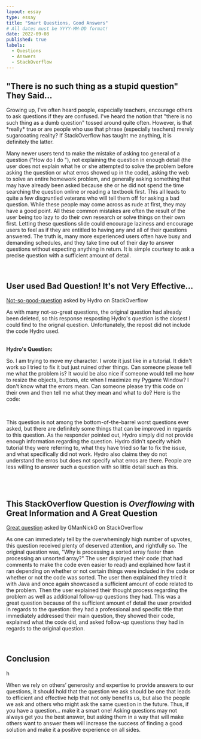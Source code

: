 ```yaml
---
layout: essay
type: essay
title: "Smart Questions, Good Answers"
# All dates must be YYYY-MM-DD format!
date: 2022-09-08
published: true
labels:
  - Questions
  - Answers
  - StackOverflow
---
```



  <h2> "There is no such thing as a stupid question" They Said...</h2>
<p>
Growing up, I've often heard people, especially teachers, encourage others to ask questions if they are confused.  I've heard the notion that "there is no such thing as a dumb question" tossed around quite often.  However, is that *really* true or are people who use that phrase (especially teachers) merely sugarcoating reality?  If StackOverflow has taught me anything, it is definitely the latter. </p>

   Many newer users tend to make the mistake of asking too general of a question ("How do I do <insert task that may take hundreds of lines of code>"), not explaining the question in enough detail (the user does not explain what he or she attempted to solve the problem before asking the question or what erros showed up in the code), asking the web to solve an entire homework problem, and generally asking something that may have already been asked because she or he did not spend the time searching the question online or reading a textbook first.  This all leads to quite a few disgruntled veterans who will tell them off for asking a bad question.  While these people may come across as rude at first, they may have a good point.  All these common mistakes are often the result of the user being too lazy to do their own research or solve things on their own first.  Letting these questions slide could encourage laziness and encourage users to feel as if they are entitled to having any and all of their questions answered.  The truth is, many more experienced users often have busy and demanding schedules, and they take time out of their day to answer questions without expecting anything in return.  It is simple courtesy to ask a precise question with a sufficient amount of detail.
  
  
  <br>
  <h2>User used Bad Question!  It's not Very Effective...</h2>


<a href='https://meta.stackoverflow.com/questions/400643/what-should-i-do-if-i-am-post-banned-but-i-can-not-modify-any-of-my-bad-question'>Not-so-good-question</a> asked by Hydro on StackOverflow
  <p>As with many not-so-great questions, the original question had already been deleted, so this response resposting Hydro's question is the closest I could find to the orignal question.  Unfortunately, the repost did not include the code Hydro used.</p>
<br>
  <b>Hydro's Question:</b>
  <br>
<p>So. I am trying to move my character. I wrote it just like in a tutorial. It didn't work so I tried to fix it but just 
ruined other things. Can someone please tell me what the problem is? It would be also nice if someone would tell me how 
to resize the objects, buttons, etc when I maximize my Pygame Window? I don't know what the errors mean. Can someone 
please try this code on their own and then tell me what they mean and what to do? Here is the code:</p> 
<br>
<p>This question is not among the bottom-of-the-barrel worst questions ever asked, but there are definitely some things that can be improved in regards to this question. As the responder pointed out, Hydro simply did not provide enough information regarding the question.  Hydro didn't specify which tutorial they were referring to, what they have tried so far to fix the issue, and what specifically did not work.  Hydro also claims they do not understand the erros but does not specify what erros are there.  People are less willing to answer such a question with so little detail such as this. </p>
<br>
<br>
  <h2>This StackOverflow Question is <i>Overflowing</i> with Great Information and A Great Question</h2>

 
<a href='https://stackoverflow.com/questions/11227809/why-is-processing-a-sorted-array-faster-than-processing-an-unsorted-array'>Great question</a> asked by GManNickG on StackOverflow

  <p>As one can immediately tell by the overwhemingly high number of upvotes, this question received plenty of deserved attention, and rightfully so.  The original question was, "Why is processing a sorted array faster than processing an unsorted array?"  The user displayed their code (that had comments to make the code even easier to read) and explained how fast it ran depending on whether or not certain things were included in the code or whether or not the code was sorted.  The user then explained they tried it with Java and once again showcased a sufficient amount of code related to the problem.  Then the user explained their thought process regarding the problem as well as additional follow-up questions they had.  This was a great question because of the sufficient amount of detail the user provided in regards to the question: they had a professional and specific title that immediately addressed their main question, they showed their code, explained what the code did, and asked follow-up questions they had in regards to the original question.  </p>

<br>


  <h2> Conclusion</h2>
  
  <p>h</p>

When we rely on others’ generosity and expertise to provide answers to our questions, it should hold that the question we ask should be one that leads to efficient and effective help that not only benefits us, but also the people we ask and others who might ask the same question in the future. Thus, if you have a question… make it a smart one! Asking questions may not always get you the best answer, but asking them in a way that will make others want to answer them will increase the success of finding a good solution and make it a positive experience on all sides.
